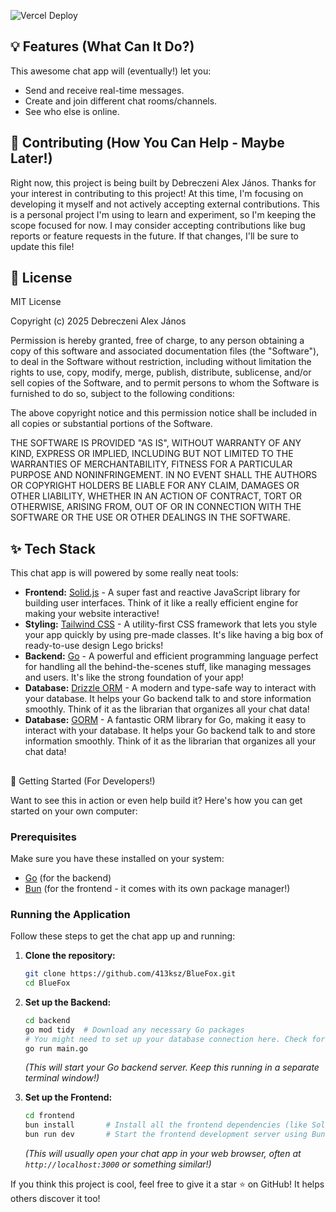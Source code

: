 <img src="https://deploy-badge.vercel.app/vercel/blue-fox?style=for-the-badge" alt="Vercel Deploy"></img>
## 💡 Features (What Can It Do?)

This awesome chat app will (eventually!) let you:

* Send and receive real-time messages.
* Create and join different chat rooms/channels.
* See who else is online.

## 🤝 Contributing (How You Can Help - Maybe Later!)

Right now, this project is being built by Debreczeni Alex János.
Thanks for your interest in contributing to this project! At this time, I'm focusing on developing it myself and not actively accepting external contributions. This is a personal project I'm using to learn and experiment, so I'm keeping the scope focused for now. I may consider accepting contributions like bug reports or feature requests in the future. If that changes, I'll be sure to update this file!

## 📄 License

MIT License

Copyright (c) 2025 Debreczeni Alex János

Permission is hereby granted, free of charge, to any person obtaining a copy
of this software and associated documentation files (the "Software"), to deal
in the Software without restriction, including without limitation the rights
to use, copy, modify, merge, publish, distribute, sublicense, and/or sell
copies of the Software, and to permit persons to whom the Software is
furnished to do so, subject to the following conditions:

The above copyright notice and this permission notice shall be included in all
copies or substantial portions of the Software.

THE SOFTWARE IS PROVIDED "AS IS", WITHOUT WARRANTY OF ANY KIND, EXPRESS OR
IMPLIED, INCLUDING BUT NOT LIMITED TO THE WARRANTIES OF MERCHANTABILITY,
FITNESS FOR A PARTICULAR PURPOSE AND NONINFRINGEMENT. IN NO EVENT SHALL THE
AUTHORS OR COPYRIGHT HOLDERS BE LIABLE FOR ANY CLAIM, DAMAGES OR OTHER
LIABILITY, WHETHER IN AN ACTION OF CONTRACT, TORT OR OTHERWISE, ARISING FROM,
OUT OF OR IN CONNECTION WITH THE SOFTWARE OR THE USE OR OTHER DEALINGS IN THE
SOFTWARE.

## ✨ Tech Stack

This chat app is will powered by some really neat tools:

* **Frontend:** [Solid.js](https://www.solidjs.com/) - A super fast and reactive JavaScript library for building user interfaces. Think of it like a really efficient engine for making your website interactive!
* **Styling:** [Tailwind CSS](https://tailwindcss.com/) - A utility-first CSS framework that lets you style your app quickly by using pre-made classes. It's like having a big box of ready-to-use design Lego bricks!
* **Backend:** [Go](https://go.dev/) - A powerful and efficient programming language perfect for handling all the behind-the-scenes stuff, like managing messages and users. It's like the strong foundation of your app!
* **Database:** [Drizzle ORM](https://orm.drizzle.team/) - A modern and type-safe way to interact with your database. It helps your Go backend talk to and store information smoothly. Think of it as the librarian that organizes all your chat data!
* **Database:** [GORM](https://gorm.io/index.html) - A fantastic ORM library for Go, making it easy to interact with your database. It helps your Go backend talk to and store information smoothly. Think of it as the librarian that organizes all your chat data!

## 
🚀 Getting Started (For Developers!)

Want to see this in action or even help build it? Here's how you can get started on your own computer:

### Prerequisites

Make sure you have these installed on your system:

* [Go](https://go.dev/doc/install) (for the backend)
* [Bun](https://bun.sh/docs/installation) (for the frontend - it comes with its own package manager!)

### Running the Application

Follow these steps to get the chat app up and running:

1.  **Clone the repository:**
    ```bash
    git clone https://github.com/413ksz/BlueFox.git
    cd BlueFox
    ```

2.  **Set up the Backend:**
    ```bash
    cd backend
    go mod tidy  # Download any necessary Go packages
    # You might need to set up your database connection here. Check for a config file!
    go run main.go
    ```
    *(This will start your Go backend server. Keep this running in a separate terminal window!)*

3.  **Set up the Frontend:**
    ```bash
    cd frontend
    bun install       # Install all the frontend dependencies (like Solid.js and Tailwind) using Bun!
    bun run dev       # Start the frontend development server using Bun!
    ```
    *(This will usually open your chat app in your web browser, often at `http://localhost:3000` or something similar!)*

If you think this project is cool, feel free to give it a star ⭐ on GitHub! It helps others discover it too!
